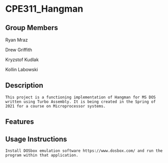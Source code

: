 # CPE311_Hangman

## Group Members
Ryan Mraz

Drew Griffith

Kryzstof Kudlak

Kollin Labowski

## Description
	This project is a functioning implementation of Hangman for MS DOS written using Turbo Assembly. It is being created in the Spring of 2021 for a course on Microprocessor systems.

## Features

## Usage Instructions
	Install DOSbox emulation software https://www.dosbox.com/ and run the program within that application.
